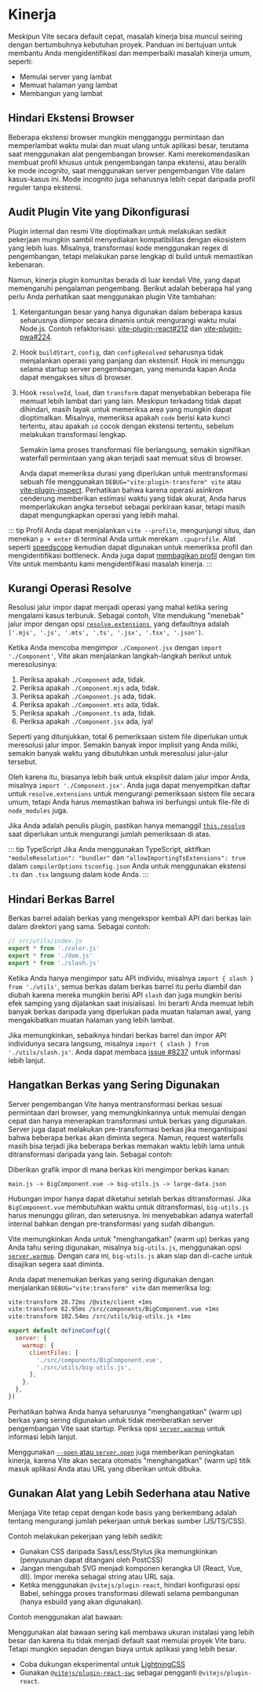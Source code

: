 # Kinerja

Meskipun Vite secara default cepat, masalah kinerja bisa muncul seiring dengan bertumbuhnya kebutuhan proyek. Panduan ini bertujuan untuk membantu Anda mengidentifikasi dan memperbaiki masalah kinerja umum, seperti:

- Memulai server yang lambat
- Memuat halaman yang lambat
- Membangun yang lambat

## Hindari Ekstensi Browser

Beberapa ekstensi browser mungkin mengganggu permintaan dan memperlambat waktu mulai dan muat ulang untuk aplikasi besar, terutama saat menggunakan alat pengembangan browser. Kami merekomendasikan membuat profil khusus untuk pengembangan tanpa ekstensi, atau beralih ke mode incognito, saat menggunakan server pengembangan Vite dalam kasus-kasus ini. Mode incognito juga seharusnya lebih cepat daripada profil reguler tanpa ekstensi.

## Audit Plugin Vite yang Dikonfigurasi

Plugin internal dan resmi Vite dioptimalkan untuk melakukan sedikit pekerjaan mungkin sambil menyediakan kompatibilitas dengan ekosistem yang lebih luas. Misalnya, transformasi kode menggunakan regex di pengembangan, tetapi melakukan parse lengkap di build untuk memastikan kebenaran.

Namun, kinerja plugin komunitas berada di luar kendali Vite, yang dapat memengaruhi pengalaman pengembang. Berikut adalah beberapa hal yang perlu Anda perhatikan saat menggunakan plugin Vite tambahan:

1. Ketergantungan besar yang hanya digunakan dalam beberapa kasus seharusnya diimpor secara dinamis untuk mengurangi waktu mulai Node.js. Contoh refaktorisasi: [vite-plugin-react#212](https://github.com/vitejs/vite-plugin-react/pull/212) dan [vite-plugin-pwa#224](https://github.com/vite-pwa/vite-plugin-pwa/pull/244).

2. Hook `buildStart`, `config`, dan `configResolved` seharusnya tidak menjalankan operasi yang panjang dan ekstensif. Hook ini menunggu selama startup server pengembangan, yang menunda kapan Anda dapat mengakses situs di browser.

3. Hook `resolveId`, `load`, dan `transform` dapat menyebabkan beberapa file memuat lebih lambat dari yang lain. Meskipun terkadang tidak dapat dihindari, masih layak untuk memeriksa area yang mungkin dapat dioptimalkan. Misalnya, memeriksa apakah `code` berisi kata kunci tertentu, atau apakah `id` cocok dengan ekstensi tertentu, sebelum melakukan transformasi lengkap.

   Semakin lama proses transformasi file berlangsung, semakin signifikan waterfall permintaan yang akan terjadi saat memuat situs di browser.

   Anda dapat memeriksa durasi yang diperlukan untuk mentransformasi sebuah file menggunakan `DEBUG="vite:plugin-transform" vite` atau [vite-plugin-inspect](https://github.com/antfu/vite-plugin-inspect). Perhatikan bahwa karena operasi asinkron cenderung memberikan estimasi waktu yang tidak akurat, Anda harus memperlakukan angka tersebut sebagai perkiraan kasar, tetapi masih dapat mengungkapkan operasi yang lebih mahal.

::: tip Profil
Anda dapat menjalankan `vite --profile`, mengunjungi situs, dan menekan `p + enter` di terminal Anda untuk merekam `.cpuprofile`. Alat seperti [speedscope](https://www.speedscope.app) kemudian dapat digunakan untuk memeriksa profil dan mengidentifikasi bottleneck. Anda juga dapat [membagikan profil](https://chat.vitejs.dev) dengan tim Vite untuk membantu kami mengidentifikasi masalah kinerja.
:::

## Kurangi Operasi Resolve

Resolusi jalur impor dapat menjadi operasi yang mahal ketika sering mengalami kasus terburuk. Sebagai contoh, Vite mendukung "menebak" jalur impor dengan opsi [`resolve.extensions`](/config/shared-options.md#resolve-extensions), yang defaultnya adalah `['.mjs', '.js', '.mts', '.ts', '.jsx', '.tsx', '.json']`.

Ketika Anda mencoba mengimpor `./Component.jsx` dengan `import './Component'`, Vite akan menjalankan langkah-langkah berikut untuk meresolusinya:

1. Periksa apakah `./Component` ada, tidak.
2. Periksa apakah `./Component.mjs` ada, tidak.
3. Periksa apakah `./Component.js` ada, tidak.
4. Periksa apakah `./Component.mts` ada, tidak.
5. Periksa apakah `./Component.ts` ada, tidak.
6. Periksa apakah `./Component.jsx` ada, iya!

Seperti yang ditunjukkan, total 6 pemeriksaan sistem file diperlukan untuk meresolusi jalur impor. Semakin banyak impor implisit yang Anda miliki, semakin banyak waktu yang dibutuhkan untuk meresolusi jalur-jalur tersebut.

Oleh karena itu, biasanya lebih baik untuk eksplisit dalam jalur impor Anda, misalnya `import './Component.jsx'`. Anda juga dapat menyempitkan daftar untuk `resolve.extensions` untuk mengurangi pemeriksaan sistem file secara umum, tetapi Anda harus memastikan bahwa ini berfungsi untuk file-file di `node_modules` juga.

Jika Anda adalah penulis plugin, pastikan hanya memanggil [`this.resolve`](https://rollupjs.org/plugin-development/#this-resolve) saat diperlukan untuk mengurangi jumlah pemeriksaan di atas.

::: tip TypeScript
Jika Anda menggunakan TypeScript, aktifkan `"moduleResolution": "bundler"` dan `"allowImportingTsExtensions": true` dalam `compilerOptions` `tsconfig.json` Anda untuk menggunakan ekstensi `.ts` dan `.tsx` langsung dalam kode Anda.
:::

## Hindari Berkas Barrel

Berkas barrel adalah berkas yang mengekspor kembali API dari berkas lain dalam direktori yang sama. Sebagai contoh:

```js
// src/utils/index.js
export * from './color.js'
export * from './dom.js'
export * from './slash.js'
```

Ketika Anda hanya mengimpor satu API individu, misalnya `import { slash } from './utils'`, semua berkas dalam berkas barrel itu perlu diambil dan diubah karena mereka mungkin berisi API `slash` dan juga mungkin berisi efek samping yang dijalankan saat inisialisasi. Ini berarti Anda memuat lebih banyak berkas daripada yang diperlukan pada muatan halaman awal, yang mengakibatkan muatan halaman yang lebih lambat.

Jika memungkinkan, sebaiknya hindari berkas barrel dan impor API individunya secara langsung, misalnya `import { slash } from './utils/slash.js'`. Anda dapat membaca [issue #8237](https://github.com/vitejs/vite/issues/8237) untuk informasi lebih lanjut.

## Hangatkan Berkas yang Sering Digunakan

Server pengembangan Vite hanya mentransformasi berkas sesuai permintaan dari browser, yang memungkinkannya untuk memulai dengan cepat dan hanya menerapkan transformasi untuk berkas yang digunakan. Server juga dapat melakukan pre-transformasi berkas jika mengantisipasi bahwa beberapa berkas akan diminta segera. Namun, request waterfalls masih bisa terjadi jika beberapa berkas memakan waktu lebih lama untuk ditransformasi daripada yang lain. Sebagai contoh:

Diberikan grafik impor di mana berkas kiri mengimpor berkas kanan:

```
main.js -> BigComponent.vue -> big-utils.js -> large-data.json
```

Hubungan impor hanya dapat diketahui setelah berkas ditransformasi. Jika `BigComponent.vue` membutuhkan waktu untuk ditransformasi, `big-utils.js` harus menunggu giliran, dan seterusnya. Ini menyebabkan adanya waterfall internal bahkan dengan pre-transformasi yang sudah dibangun.

Vite memungkinkan Anda untuk "menghangatkan" (warm up) berkas yang Anda tahu sering digunakan, misalnya `big-utils.js`, menggunakan opsi [`server.warmup`](/config/server-options.md#server-warmup). Dengan cara ini, `big-utils.js` akan siap dan di-cache untuk disajikan segera saat diminta.

Anda dapat menemukan berkas yang sering digunakan dengan menjalankan `DEBUG="vite:transform" vite` dan memeriksa log:

```bash
vite:transform 28.72ms /@vite/client +1ms
vite:transform 62.95ms /src/components/BigComponent.vue +1ms
vite:transform 102.54ms /src/utils/big-utils.js +1ms
```

```js
export default defineConfig({
  server: {
    warmup: {
      clientFiles: [
        './src/components/BigComponent.vue',
        './src/utils/big-utils.js',
      ],
    },
  },
})
```

Perhatikan bahwa Anda hanya seharusnya "menghangatkan" (warm up) berkas yang sering digunakan untuk tidak memberatkan server pengembangan Vite saat startup. Periksa opsi [`server.warmup`](/config/server-options.md#server-warmup) untuk informasi lebih lanjut.

Menggunakan [`--open` atau `server.open`](/config/server-options.html#server-open) juga memberikan peningkatan kinerja, karena Vite akan secara otomatis "menghangatkan" (warm up) titik masuk aplikasi Anda atau URL yang diberikan untuk dibuka.

## Gunakan Alat yang Lebih Sederhana atau Native

Menjaga Vite tetap cepat dengan kode basis yang berkembang adalah tentang mengurangi jumlah pekerjaan untuk berkas sumber (JS/TS/CSS).

Contoh melakukan pekerjaan yang lebih sedikit:

- Gunakan CSS daripada Sass/Less/Stylus jika memungkinkan (penyusunan dapat ditangani oleh PostCSS)
- Jangan mengubah SVG menjadi komponen kerangka UI (React, Vue, dll). Impor mereka sebagai string atau URL saja.
- Ketika menggunakan `@vitejs/plugin-react`, hindari konfigurasi opsi Babel, sehingga proses transformasi dilewati selama pembangunan (hanya esbuild yang akan digunakan).

Contoh menggunakan alat bawaan:

Menggunakan alat bawaan sering kali membawa ukuran instalasi yang lebih besar dan karena itu tidak menjadi default saat memulai proyek Vite baru. Tetapi mungkin sepadan dengan biaya untuk aplikasi yang lebih besar.

- Coba dukungan eksperimental untuk [LightningCSS](https://github.com/vitejs/vite/discussions/13835)
- Gunakan [`@vitejs/plugin-react-swc`](https://github.com/vitejs/vite-plugin-react-swc) sebagai pengganti `@vitejs/plugin-react`.
